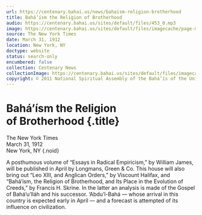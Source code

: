```yaml
---
url: https://centenary.bahai.us/news/bahaism-religion-brotherhood
title: Bahá’ísm the Religion of Brotherhood
audio: https://centenary.bahai.us/sites/default/files/453_0.mp3
image: https://centenary.bahai.us/sites/default/files/imagecache/page-main-image/images/press_clippings/03-31-1912_NYT_Bahaism_the_Religion_of_Brotherhood.png
source: The New York Times
date: March 31, 1912
location: New York, NY
doctype: website
status: search-only
encumbered: false
collection: Centenary News
collectionImage: https://centenary.bahai.us/sites/default/files/imagecache/theme-image/main_image/abdulbaha-overview-small_0.jpg
copyright: © 2011 National Spiritual Assembly of the Bahá’ís of the United States
---
```



# Bahá’ísm the Religion of Brotherhood {.title}

The New York Times  
March 31, 1912  
New York, NY
{.noid}  



A posthumous volume of “Essays in Radical Empiricism,” by William James, will be published in April by Longmans, Green & Co. This house will also bring out “Leo XIII, and Anglican Orders,” by Viscount Halifax, and “Bahá’ísm, the Religion of Brotherhood, and Its Place in the Evolution of Creeds,” by Francis H. Skrine. In the latter an analysis is made of the Gospel of Bahá’u’lláh and his successor. ‘Abdu’l-Bahá — whose arrival in this country is expected early in April — and a forecast is attempted of its influence on civilization.